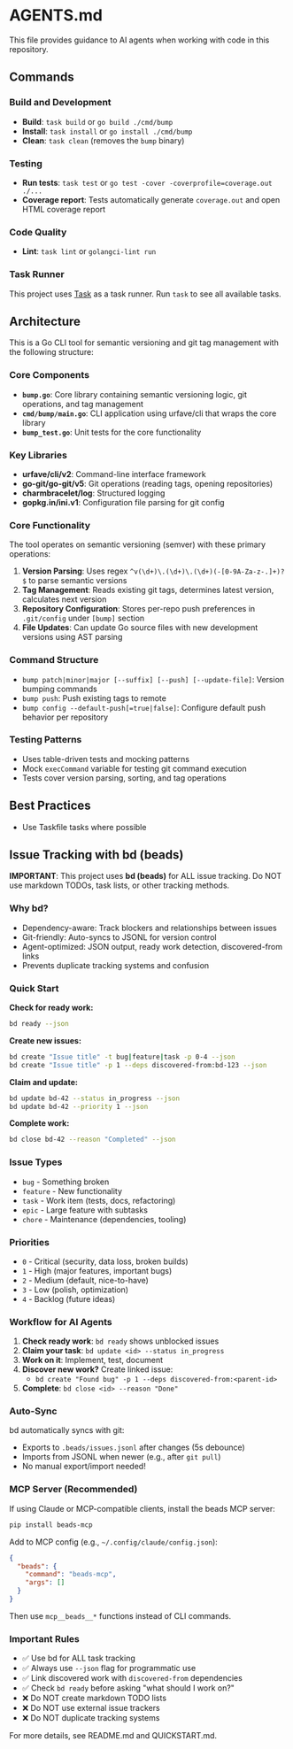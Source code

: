 # AGENTS.md

This file provides guidance to AI agents when working with code in this repository.

## Commands

### Build and Development
- **Build**: `task build` or `go build ./cmd/bump`
- **Install**: `task install` or `go install ./cmd/bump`
- **Clean**: `task clean` (removes the `bump` binary)

### Testing
- **Run tests**: `task test` or `go test -cover -coverprofile=coverage.out ./...`
- **Coverage report**: Tests automatically generate `coverage.out` and open HTML coverage report

### Code Quality
- **Lint**: `task lint` or `golangci-lint run`

### Task Runner
This project uses [Task](https://taskfile.dev) as a task runner. Run `task` to see all available tasks.

## Architecture

This is a Go CLI tool for semantic versioning and git tag management with the following structure:

### Core Components
- **`bump.go`**: Core library containing semantic versioning logic, git operations, and tag management
- **`cmd/bump/main.go`**: CLI application using urfave/cli that wraps the core library
- **`bump_test.go`**: Unit tests for the core functionality

### Key Libraries
- **urfave/cli/v2**: Command-line interface framework
- **go-git/go-git/v5**: Git operations (reading tags, opening repositories)
- **charmbracelet/log**: Structured logging
- **gopkg.in/ini.v1**: Configuration file parsing for git config

### Core Functionality
The tool operates on semantic versioning (semver) with these primary operations:
1. **Version Parsing**: Uses regex `^v(\d+)\.(\d+)\.(\d+)(-[0-9A-Za-z-.]+)?$` to parse semantic versions
2. **Tag Management**: Reads existing git tags, determines latest version, calculates next version
3. **Repository Configuration**: Stores per-repo push preferences in `.git/config` under `[bump]` section
4. **File Updates**: Can update Go source files with new development versions using AST parsing

### Command Structure
- `bump patch|minor|major [--suffix] [--push] [--update-file]`: Version bumping commands
- `bump push`: Push existing tags to remote
- `bump config --default-push[=true|false]`: Configure default push behavior per repository

### Testing Patterns
- Uses table-driven tests and mocking patterns
- Mock `execCommand` variable for testing git command execution
- Tests cover version parsing, sorting, and tag operations

## Best Practices
- Use Taskfile tasks where possible

## Issue Tracking with bd (beads)

**IMPORTANT**: This project uses **bd (beads)** for ALL issue tracking. Do NOT use markdown TODOs, task lists, or other tracking methods.

### Why bd?

- Dependency-aware: Track blockers and relationships between issues
- Git-friendly: Auto-syncs to JSONL for version control
- Agent-optimized: JSON output, ready work detection, discovered-from links
- Prevents duplicate tracking systems and confusion

### Quick Start

**Check for ready work:**
```bash
bd ready --json
```

**Create new issues:**
```bash
bd create "Issue title" -t bug|feature|task -p 0-4 --json
bd create "Issue title" -p 1 --deps discovered-from:bd-123 --json
```

**Claim and update:**
```bash
bd update bd-42 --status in_progress --json
bd update bd-42 --priority 1 --json
```

**Complete work:**
```bash
bd close bd-42 --reason "Completed" --json
```

### Issue Types

- `bug` - Something broken
- `feature` - New functionality
- `task` - Work item (tests, docs, refactoring)
- `epic` - Large feature with subtasks
- `chore` - Maintenance (dependencies, tooling)

### Priorities

- `0` - Critical (security, data loss, broken builds)
- `1` - High (major features, important bugs)
- `2` - Medium (default, nice-to-have)
- `3` - Low (polish, optimization)
- `4` - Backlog (future ideas)

### Workflow for AI Agents

1. **Check ready work**: `bd ready` shows unblocked issues
2. **Claim your task**: `bd update <id> --status in_progress`
3. **Work on it**: Implement, test, document
4. **Discover new work?** Create linked issue:
   - `bd create "Found bug" -p 1 --deps discovered-from:<parent-id>`
5. **Complete**: `bd close <id> --reason "Done"`

### Auto-Sync

bd automatically syncs with git:
- Exports to `.beads/issues.jsonl` after changes (5s debounce)
- Imports from JSONL when newer (e.g., after `git pull`)
- No manual export/import needed!

### MCP Server (Recommended)

If using Claude or MCP-compatible clients, install the beads MCP server:

```bash
pip install beads-mcp
```

Add to MCP config (e.g., `~/.config/claude/config.json`):
```json
{
  "beads": {
    "command": "beads-mcp",
    "args": []
  }
}
```

Then use `mcp__beads__*` functions instead of CLI commands.

### Important Rules

- ✅ Use bd for ALL task tracking
- ✅ Always use `--json` flag for programmatic use
- ✅ Link discovered work with `discovered-from` dependencies
- ✅ Check `bd ready` before asking "what should I work on?"
- ❌ Do NOT create markdown TODO lists
- ❌ Do NOT use external issue trackers
- ❌ Do NOT duplicate tracking systems

For more details, see README.md and QUICKSTART.md.
